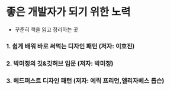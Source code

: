 # 좋은 개발자가 되기 위한 노력
- 꾸준히 책을 읽고 정리하는  곳

### 1. 쉽게 배워 바로 써먹는 디자인 패턴 (저자: 이호진)
### 2. 박미정의 깃&깃허브 입문 (저자: 박미정)
### 3. 헤드퍼스트 디자인 패턴 (저자: 에릭 프리먼,엘리자베스 롭슨)
